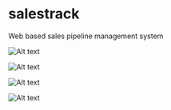 # salestrack
 
Web based sales pipeline management system


![Alt text](https://github.com/neonerdy/salestrack/blob/dashboard.JPG "Dashboard")

![Alt text](https://github.com/neonerdy/salestrack/blob/pipeline.JPG "Pipeline")

![Alt text](https://github.com/neonerdy/taskmaster/blob/detail.JPG "Detail")

![Alt text](https://github.com/neonerdy/taskmaster/blob/edit.JPG "Edit")
